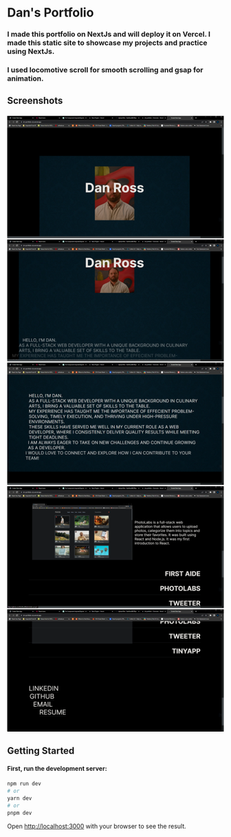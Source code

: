 # Dan's Portfolio

### I made this portfolio on NextJs and will deploy it on Vercel. I made this static site to showcase my projects and practice using NextJs.
### I used locomotive scroll for smooth scrolling and gsap for animation.


## Screenshots 
###
![Screenshot 1](https://github.com/DanRoss88/DRportfolio/blob/main/docs/Screenshot%20(43).png?raw=true)
![Screenshot 2](https://github.com/DanRoss88/DRportfolio/blob/main/docs/Screenshot%20(44).png?raw=true)
![Screenshot 3](https://github.com/DanRoss88/DRportfolio/blob/main/docs/Screenshot%20(45).png?raw=true)
![Screenshot 4](https://github.com/DanRoss88/DRportfolio/blob/main/docs/Screenshot%20(46).png?raw=true)
![Screenshot 5](https://github.com/DanRoss88/DRportfolio/blob/main/docs/Screenshot%20(47).png?raw=true)


## Getting Started

#### First, run the development server:

```bash
npm run dev
# or
yarn dev
# or
pnpm dev
```

Open [http://localhost:3000](http://localhost:3000) with your browser to see the result.
